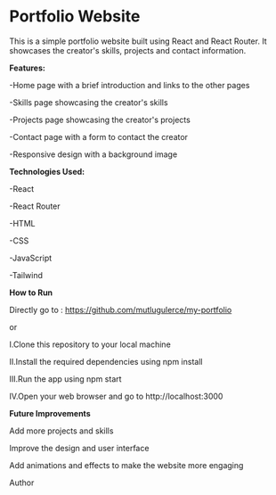 # Portfolio Website

This is a simple portfolio website built using React and React Router. It showcases the creator's skills, projects and contact information.

**Features:**

-Home page with a brief introduction and links to the other pages

-Skills page showcasing the creator's skills

-Projects page showcasing the creator's projects

-Contact page with a form to contact the creator

-Responsive design with a background image


**Technologies Used:**

-React

-React Router

-HTML

-CSS

-JavaScript

-Tailwind

**How to Run**

Directly go to : https://github.com/mutlugulerce/my-portfolio

or

I.Clone this repository to your local machine

II.Install the required dependencies using npm install

III.Run the app using npm start

IV.Open your web browser and go to http://localhost:3000

**Future Improvements**

Add more projects and skills

Improve the design and user interface

Add animations and effects to make the website more engaging

Author

